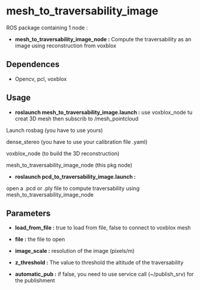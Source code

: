 # mesh_to_traversability_image #
ROS package containing 1 node :

*  **mesh_to_traversability_image_node :**  Compute the traversability as an image using reconstruction from voxblox

## Dependences ##

* Opencv, pcl, voxblox

## Usage ##

* **roslaunch mesh_to_traversability_image.launch :** use voxblox_node tu creat 3D mesh then subscrib to /mesh_pointcloud

Launch rosbag (you have to use yours) 

dense_stereo (you have to use your calibration file .yaml)

voxblox_node (to build the 3D reconstruction)

mesh_to_traversability_image_node (this pkg node)

* **roslaunch pcd_to_traversability_image.launch :** 

open a .pcd or .ply file to compute traversability using mesh_to_traversability_image_node

## Parameters ##

* **load_from_file :** true to load from file, false to connect to voxblox mesh

* **file :** the file to open

* **image_scale :** resolution of the image (pixels/m)

* **z_threshold :** The value to threshold the altitude of the traversability

* **automatic_pub :** if false, you need to use service call (~/publish_srv) for the publishment

